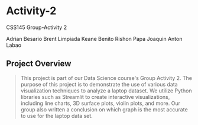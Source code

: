 # Activity-2
CSS145 Group-Activity 2 

Adrian Besario 
Brent Limpiada 
Keane Benito 
Rishon Papa
Joaquin Anton Labao 

## Project Overview ##
>This project is part of our Data Science course's Group Activity 2. The purpose of this project is to demonstrate the use of various data visualization techniques to analyze a laptop dataset. We utilize Python libraries such as Streamlit to create interactive visualizations, including line charts, 3D surface plots, violin plots, and more.
>Our group also written a conclusion on which graph is the most accurate to use for the laptop data set.
